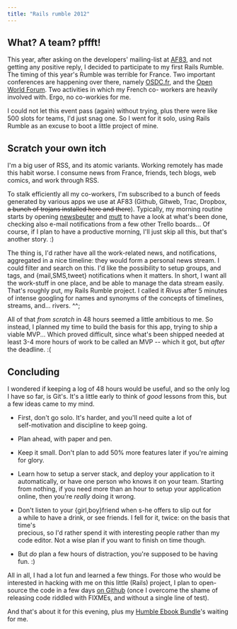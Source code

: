 ```yaml
---
title: "Rails rumble 2012"
---
```


## What? A team? pffft!

This year, after asking on the developers' mailing-list at
[AF83](http://af83.com/), and not getting any positive reply, I decided to
participate to my first Rails Rumble. The timing of this year's Rumble was
terrible for France. Two important conferences are happening over there,
namely [OSDC.fr](http://osdc.fr/), and the [Open World
Forum](http://openworldforum.org/). Two activities in which my French co-
workers are heavily involved with. Ergo, no co-workies for me.

I could not let this event pass (again) without trying, plus there were like
500 slots for teams, I'd just snag one. So I went for it solo, using Rails
Rumble as an excuse to boot a little project of mine.

## Scratch your own itch

I'm a big user of RSS, and its atomic variants. Working remotely has made this
habit worse. I consume news from France, friends, tech blogs, web comics, and
work through RSS.

To stalk efficiently all my co-workers, I'm subscribed to a bunch of feeds
generated by various apps we use at AF83 (Github, Gitweb, Trac, Dropbox, <s>a
bunch of trojans installed here and there</s>). Typically, my morning routine
starts by opening [newsbeuter](http://newsbeuter.org) and
[mutt](http://mutt.org) to have a look at what's been done, checking also
e-mail notifications from a few other Trello boards... Of course, if I plan to
have a productive morning, I'll just skip all this, but that's another story.
:)

The thing is, I'd rather have all the work-related news, and notifications,
aggregated in a nice timeline: they would form a personal news stream. I could
filter and search on this. I'd like the possibility to setup groups, and tags,
and {mail,SMS,tweet} notifications when it matters. In short, I want all the
work-stuff in one place, and be able to manage the data stream easily. That's
roughly put, my Rails Rumble project. I called it _Rivus_ after 5 minutes of
intense googling for names and synonyms of the concepts of timelines, streams,
and... rivers. ^^;

All of that _from scratch_ in 48 hours seemed a little ambitious to me. So
instead, I planned my time to build the basis for this app, trying to ship a
viable MVP... Which proved difficult, since what's been shipped needed at
least 3-4 more hours of work to be called an MVP -- which it got, but _after_
the deadline. :(

## Concluding

I wondered if keeping a log of 48 hours would be useful, and so the only log I
have so far, is Git's. It's a little early to think of _good_ lessons from
this, but a few ideas came to my mind.

  

  * First, don't go solo. It's harder, and you'll need quite a lot of   
self-motivation and discipline to keep going.

  

  * Plan ahead, with paper and pen.
  

  * Keep it small. Don't plan to add 50% more features later if you're aiming   
for glory.

  

  * Learn how to setup a server stack, and deploy your application to it   
automatically, or have one person who knows it on your team. Starting from
nothing, if you need more than an hour to setup your application online, then
you're _really_ doing it wrong.

  

  * Don't listen to your {girl,boy}friend when s-he offers to slip out for   
a while to have a drink, or see friends. I fell for it, twice: on the basis
that time's  
precious, so I'd rather spend it with interesting people rather than my code
editor. Not a wise plan if you want to finish on time though.

  

  * But _do_ plan a few hours of distraction, you're supposed to be having fun. :)
  

All in all, I had a lot fun and learned a few things. For those who would be
interested in hacking with me on this little (Rails) project, I plan to open-
source the code in a few days [on Github](https://github.com/oz) (once I
overcome the shame of releasing code riddled with FIXMEs, and without a single
line of test).

And that's about it for this evening, plus my [Humble Ebook
Bundle](http://humblebundle.com/?ebook)'s waiting for me.

